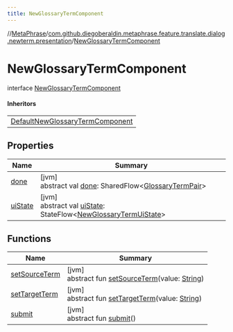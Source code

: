 ```yaml
---
title: NewGlossaryTermComponent
---
```

//[MetaPhrase](../../../index.html)/[com.github.diegoberaldin.metaphrase.feature.translate.dialog.newterm.presentation](../index.html)/[NewGlossaryTermComponent](index.html)



# NewGlossaryTermComponent

interface [NewGlossaryTermComponent](index.html)

#### Inheritors


| |
|---|
| [DefaultNewGlossaryTermComponent](../-default-new-glossary-term-component/index.html) |


## Properties


| Name | Summary |
|---|---|
| [done](done.html) | [jvm]<br>abstract val [done](done.html): SharedFlow&lt;[GlossaryTermPair](../-glossary-term-pair/index.html)&gt; |
| [uiState](ui-state.html) | [jvm]<br>abstract val [uiState](ui-state.html): StateFlow&lt;[NewGlossaryTermUiState](../-new-glossary-term-ui-state/index.html)&gt; |


## Functions


| Name | Summary |
|---|---|
| [setSourceTerm](set-source-term.html) | [jvm]<br>abstract fun [setSourceTerm](set-source-term.html)(value: [String](https://kotlinlang.org/api/latest/jvm/stdlib/kotlin/-string/index.html)) |
| [setTargetTerm](set-target-term.html) | [jvm]<br>abstract fun [setTargetTerm](set-target-term.html)(value: [String](https://kotlinlang.org/api/latest/jvm/stdlib/kotlin/-string/index.html)) |
| [submit](submit.html) | [jvm]<br>abstract fun [submit](submit.html)() |

